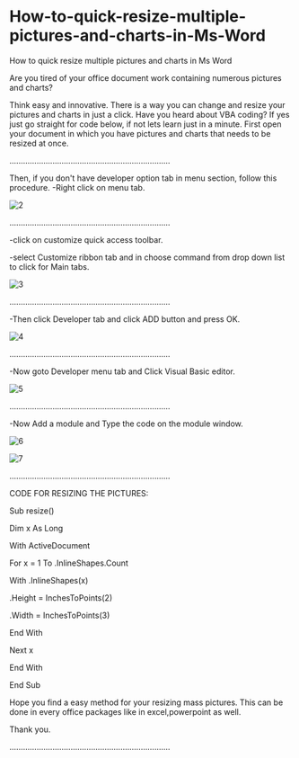 # How-to-quick-resize-multiple-pictures-and-charts-in-Ms-Word
How to quick resize multiple pictures and charts in Ms Word


Are you tired of your office document work containing numerous pictures and charts?

Think easy and innovative.
There is a way you can change and resize your pictures and charts in just a click.
Have you heard about VBA coding? If yes just go straight for code below, if not lets learn just in a minute.
First open your document in which you have pictures and charts that needs to be resized at once.

.......................................................................

Then, if you don't have developer option tab in menu section, follow this procedure.
-Right click on menu tab.

![2](https://user-images.githubusercontent.com/22270483/151377077-af026e15-f0e7-4345-9ea0-cb9f38ba7d4e.png)

.......................................................................

-click on customize quick access toolbar.

-select Customize ribbon tab and in choose command from drop down list to click for Main tabs.

![3](https://user-images.githubusercontent.com/22270483/151377115-720c0d3e-8233-480f-b8b9-2a1a995c89b3.png)

.......................................................................

-Then click Developer tab and click ADD button and press OK.

![4](https://user-images.githubusercontent.com/22270483/151377259-4200ca9c-ea95-41ea-882a-17f23f75e0ba.png)

.......................................................................

-Now goto Developer menu tab and Click Visual Basic editor.

![5](https://user-images.githubusercontent.com/22270483/151377337-3d05c778-0e3f-4c87-b18c-b1ae023568b7.png)

.......................................................................

-Now Add a module and Type the code on the module window.

![6](https://user-images.githubusercontent.com/22270483/151377409-75cd7a2d-ffef-42d8-9f87-d4b0be0774ba.png)

![7](https://user-images.githubusercontent.com/22270483/151377461-65f92779-4ea8-4c81-8267-7af36607773f.png)

.......................................................................

CODE FOR RESIZING THE PICTURES:

Sub resize()

Dim x As Long

With ActiveDocument

For x = 1 To .InlineShapes.Count

With .InlineShapes(x)

.Height = InchesToPoints(2)

.Width = InchesToPoints(3)

End With

Next x

End With

End Sub

Hope you find a easy method for your resizing mass pictures. This can be done in every office packages like in excel,powerpoint as well. 

Thank you.

.......................................................................
